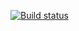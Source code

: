 [![Build status](https://ci.appveyor.com/api/projects/status/wlajkximhul38q6k?svg=true)](https://ci.appveyor.com/project/Artyel71/api-ci-2-wunmo)
